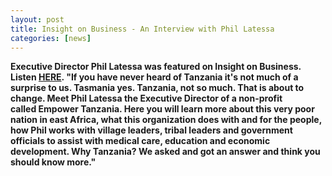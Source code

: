 ```yaml
---
layout: post
title: Insight on Business - An Interview with Phil Latessa
categories: [news]
---
```

<strong>Executive Director Phil Latessa was featured on Insight on Business. Listen <a href="https://insightonbusiness.podbean.com">HERE</a>.
"If you have never heard of Tanzania it's not much of a surprise to us. Tasmania yes. Tanzania, not so much. That is about to change. Meet <strong>Phil Latessa</strong> the Executive Director of a non-profit called Empower Tanzania. Here you will learn more about this very poor nation in east Africa, what this organization does with and for the people, how Phil works with village leaders, tribal leaders and government officials to assist with medical care, education and economic development. Why Tanzania? We asked and got an answer and think you should know more."
